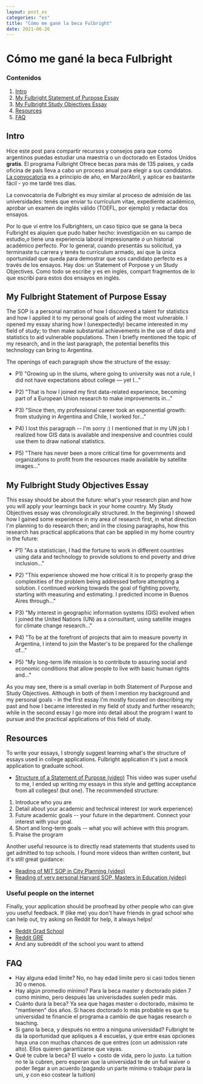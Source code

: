 ```yaml
---
layout: post_es
categories: "es"
title: "Cómo me gané la beca Fulbright"
date: 2021-06-26
---
```


# Cómo me gané la beca Fulbright

### Contenidos
1. [Intro](#intro)
2. [My Fulbright Statement of Purpose Essay](#p1)
3. [My Fulbright Study Objectives Essay ](#p2)
4. [Resources](#p3)
5. [FAQ](#faq)


## Intro <a name="introduction"></a>

Hice este post para compartir recursos y consejos para que como argentinos puedas estudiar una maestría o un doctorado en Estados Unidos **gratis**. El programa Fulbright
Ofrece becas para más de 135 países, y cada oficina de país lleva a cabo un proceso anual para elegir a sus candidatos. [La convocatoria](http://fulbright.edu.ar/course/beca-master-y-doctorado/#:~:text=Requisitos%20generales,-Las%20becas%20son&text=Las%20becas%20est%C3%A1n%20restringidas%20a,Unidos%20por%20per%C3%ADodos%20prolongados%20anteriormente.
) es a principio de año, en Marzo/Abril, y aplicar es bastante fácil - yo me tardé tres días.


La convocatoria de Fulbright es muy similar al proceso de admisión de las universidades: tenés que enviar tu currículum vitae, expediente académico, aprobar un examen de inglés válido (TOEFL, por ejemplo) y redactar dos ensayos.

Por lo que ví entre los Fulbrighters, un caso típico que se gana la beca Fulbright es alquien que pudo haber hecho: investigación en su campo de estudio,_o_ tiene una experiencia laboral impresionante _o_ un historial académico perfecto. Por lo general, cuando presentás su solicitud, ya terminaste tu carrera y tenés tu currículum armado, así que la única oportunidad que queda para demostrar que sos candidato perfecto es a través de los ensayos. Hay dos: un Statement of Porpose y un Study Objectives. Como todo se escribe y es en inglés, compart fragmentos de lo que escribí para estos dos ensayos en inglés.

## My Fulbright Statement of Purpose Essay <a name="p1"></a>
The SOP is a personal narration of how I discovered a talent for statistics and how I applied it to my personal goals of aiding the most vulnerable. I opened my essay sharing how I (unexpectedly) became interested in my field of study; to then make substantial achievements in the use of data and statistics to aid vulnerable populations. Then I briefly mentioned the topic of my research, and in the last paragraph, the potential benefits this technology can bring to Argentina.

The openings of each paragraph show the structure of the essay:

- P1) "Growing up in the slums, where going to university was not a rule, I did not have expectations about college — yet I..."

- P2) "That is how I joined my first data-related experience, becoming part of a European Union research to make improvements in..."

- P3) "Since then, my professional career took an exponential growth: from studying in Argentina and Chile, I worked for..."

- P4) I lost this paragraph -- I'm sorry :) I mentioned that in my UN job I realized how GIS data is available and inexpensive and countries could use them to draw national statistics.

- P5) "There has never been a more critical time for governments and organizations to profit from the resources made available by satellite images..."



## My Fulbright Study Objectives Essay <a name="p2"></a>

This essay should be about the future: what's your research plan and how you will apply your learnings back in your home country.
My Study Objectives essay was chronologically structured. In the beginning I showed how I gained some experience in my area of research first, in what direction I'm planning to do research then; and in the closing paragraphs, how this research has practical applications that can be applied in my home country in the future:

- P1) "As a statistician, I had the fortune to work in different countries using data and technology to provide solutions to end poverty and drive inclusion..."

- P2) "This experience showed me how critical it is to properly grasp the complexities of the problem being addressed before attempting a solution. I continued working towards the goal of fighting poverty, starting with measuring and estimating. I predicted income in Buenos Aires through..."

- P3) "My interest in geographic information systems (GIS) evolved when I joined the United Nations (UN) as a consultant, using satellite images for climate change research..."

- P4) "To be at the forefront of projects that aim to measure poverty in Argentina, I intend to join the Master's to be prepared for the challenge of..."

- P5) "My long-term life mission is to contribute to assuring social and economic conditions that allow people to live with basic human rights and..."

As you may see, there is a small overlap in both Statement of Purpose and Study Objectives. Although in both of them I mention my background and my personal goals - in the first essay I'm mostly focused on describing my past and how I became interested in my field of study and further research; while in the second essay I go more into detail about the program I want to pursue and the practical applications of this field of study.


## Resources <a name="p3"></a>

To write your essays, I strongly suggest learning what's the structure of essays used in college applications. Fulbright application it's just a mock application to graduate school.

- [Structure of a Statement of Purpose (video)](https://www.youtube.com/watch?v=Yr1OXIS8cjY)
This video was super useful to me, I ended up writing my essays in this style and getting acceptance from all colleges! (but one). The recommended structure:

1. Introduce who you are
2. Detail about your academic and technical interest (or work experience)
3. Future academic goals -- your future in the department. Connect your interest with your goal.
4. Short and long-term goals -- what you will achieve with this program.
5. Praise the program  

Another useful resource is to directly read statements that students used to get admitted to top schools. I found more videos than written content, but it's still great guidance:

- [Reading of MIT SOP in City Planning (video)](https://www.youtube.com/watch?v=yjhSbp2JWp4)
- [Reading of very personal Harvard SOP, Masters in Education (video)](https://www.youtube.com/watch?v=hFc-MawCIDI)


### Useful people on the internet <a name="p4"></a>

Finally, your application should be proofread by other people who can give you useful feedback. If (like me) you don't have friends in grad school who can help out, try asking on Reddit for help, it always helps!

- [Reddit Grad School](https://www.reddit.com/r/GradSchool/)
- [Reddit GRE](https://www.reddit.com/r/GRE/)
- And any subreddit of the school you want to attend

## FAQ <a name="faq"></a>
- Hay alguna edad límite?
No, no hay edad límite pero sí casi todos tienen 30 o menos.
- Hay algún promedio mínimo?
Para la beca master y doctorado piden 7 como mínimo, pero después las univerisdades suelen pedir más.
- Cuánto dura la beca?
Ya sea que hagas master o doctorado, máximo te "mantienen" dos años. Si haces doctorado lo más probable es que tu universidad te financie el programa a cambio de que hagas research o teaching.
- Si gano la beca, y después no entro a ninguna universidad?
Fulbright te da la oportunidad que apliques a 4 escuelas, y que entre esas opciones haya una con muchas chances de que entres (con un admission rate alto). Ellos quieren garantizarse que vayas. 
- Qué te cubre la beca?
El vuelo + costo de vida, pero lo justo. La tuition no te la cubren, pero esperan que la universidad te de un full waiver o poder llegar a un acuerdo (pagando un parte mínima o trabajar para la uni, y con eso costear la tuition)
